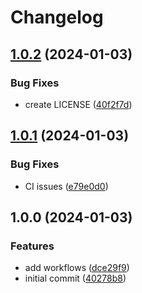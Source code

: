 # Changelog

## [1.0.2](https://github.com/vhyrro/luarocks-build-rust-binary/compare/v1.0.1...v1.0.2) (2024-01-03)


### Bug Fixes

* create LICENSE ([40f2f7d](https://github.com/vhyrro/luarocks-build-rust-binary/commit/40f2f7da4aed7a5cbcb6fd129957fd3c71e0cb0c))

## [1.0.1](https://github.com/vhyrro/luarocks-build-rust-binary/compare/v1.0.0...v1.0.1) (2024-01-03)


### Bug Fixes

* CI issues ([e79e0d0](https://github.com/vhyrro/luarocks-build-rust-binary/commit/e79e0d03a2597308b71def5c63850f1851f544ae))

## 1.0.0 (2024-01-03)


### Features

* add workflows ([dce29f9](https://github.com/vhyrro/luarocks-build-rust-binary/commit/dce29f989b904fe8c49b9b6a099ca5d079abdc41))
* initial commit ([40278b8](https://github.com/vhyrro/luarocks-build-rust-binary/commit/40278b8c3e2bcb03980b4b65ed5e4c7227e38230))
